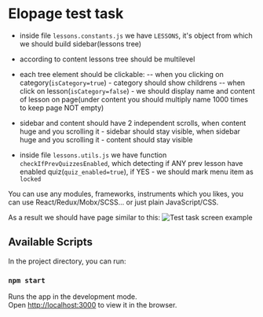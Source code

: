 # Elopage test task

- inside file `lessons.constants.js` we have `LESSONS`, it's object from which we should build sidebar(lessons tree)
- according to content lessons tree should be multilevel
- each tree element should be clickable:
-- when you clicking on category(`isCategory=true`) - category should show childrens
-- when click on lesson(`isCategory=false`) - we should display name and content of lesson on page(under content you should multiply name 1000 times to keep page NOT empty)

- sidebar and content should have 2 independent scrolls, when content huge and you scrolling it - sidebar should stay visible, when sidebar huge and you scrolling it - content should stay visible

- inside file `lessons.utils.js` we have function `checkIfPrevQuizzesEnabled`, which detecting if ANY prev lesson have enabled quiz(`quiz_enabled=true`), if YES - we should mark menu item as `locked`


You can use any modules, frameworks, instruments which you likes, you can use React/Redux/Mobx/SCSS... or just plain JavaScript/CSS.

As a result we should have page similar to this:
![Test task screen example](https://elopay-me-prod.s3.amazonaws.com/media_files/attachments/000/001/267/original/b345842159.jpg?1555152042)
## Available Scripts

In the project directory, you can run:

### `npm start`

Runs the app in the development mode.<br>
Open [http://localhost:3000](http://localhost:3000) to view it in the browser.

